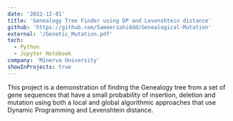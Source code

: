 ```yaml
---
date: '2022-12-01'
title: 'Genealogy Tree Finder using DP and Levenshtein distance'
github: 'https://github.com/Sameerzahiddd/Genealogical-Mutation'
external: '/Genetic_Mutation.pdf'
tech:
  - Python
  - Jupyter Notebook
company: 'Minerva University'
showInProjects: true
---
```


This project is a demonstration of finding the Genealogy tree from a set of gene sequences that have a small probability of insertion, deletion and mutation using both a local and global algorithmic approaches that use Dynamic Programming and Levenshtein distance.
